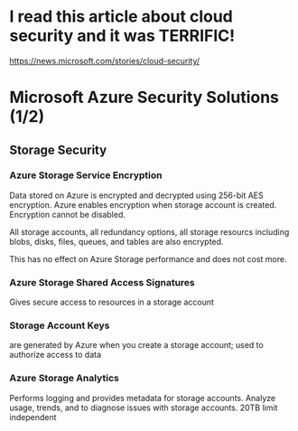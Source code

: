 # I read this article about cloud security and it was TERRIFIC!
https://news.microsoft.com/stories/cloud-security/

# Microsoft Azure Security Solutions (1/2)  

## Storage Security 

### Azure Storage Service Encryption
Data stored on Azure is encrypted and decrypted using 256-bit AES encryption. Azure enables encryption when storage account is created. Encryption cannot be disabled.

All storage accounts, all redundancy options, all storage resourcs including blobs, disks, files, queues, and tables are also encrypted.

This has no effect on Azure Storage performance and does not cost more.

### Azure Storage Shared Access Signatures
Gives secure access to resources in a storage account

### Storage Account Keys
are generated by Azure when you create a storage account; used to authorize access to data 

### Azure Storage Analytics
Performs logging and provides metadata for storage accounts.
Analyze usage, trends, and to diagnose issues with storage accounts.
20TB limit independent
